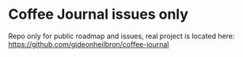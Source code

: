 # Coffee Journal issues only
Repo only for public roadmap and issues, real project is located here: https://github.com/gideonheilbron/coffee-journal

